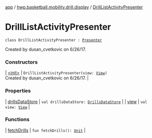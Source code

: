 [app](../../index.md) / [hwp.basketball.mobility.drill.display](../index.md) / [DrillListActivityPresenter](.)

# DrillListActivityPresenter

`class DrillListActivityPresenter : `[`Presenter`](../-drill-list-activity-contract/-presenter/index.md)

Created by dusan_cvetkovic on 6/26/17.

### Constructors

| [&lt;init&gt;](-init-.md) | `DrillListActivityPresenter(view: `[`View`](../-drill-list-activity-contract/-view/index.md)`)`<br>Created by dusan_cvetkovic on 6/26/17. |

### Properties

| [drillsDataStore](drills-data-store.md) | `val drillsDataStore: `[`DrillsDataStore`](../../hwp.basketball.mobility.entitiy.drills/-drills-data-store/index.md) |
| [view](view.md) | `val view: `[`View`](../-drill-list-activity-contract/-view/index.md) |

### Functions

| [fetchDrills](fetch-drills.md) | `fun fetchDrills(): `[`Unit`](https://kotlinlang.org/api/latest/jvm/stdlib/kotlin/-unit/index.html) |

